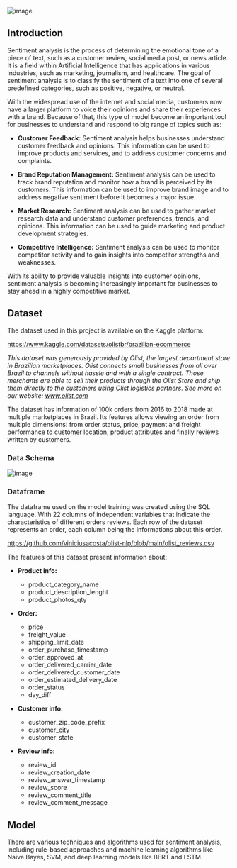 ![image](https://user-images.githubusercontent.com/91922356/217281133-4b75ff9f-5d04-4eb4-ba26-a7dfdd223190.png)


## **Introduction**
Sentiment analysis is the process of determining the emotional tone of a piece of text, such as a customer review, social media post, or news article. It is a field within Artificial Intelligence that has applications in various industries, such as marketing, journalism, and healthcare. The goal of sentiment analysis is to classify the sentiment of a text into one of several predefined categories, such as positive, negative, or neutral. 

With the widespread use of the internet and social media, customers now have a larger platform to voice their opinions and share their experiences with a brand. Because of that, this type of model become an important tool for businesses to understand and respond to big range of topics such as: 

- **Customer Feedback:** Sentiment analysis helps businesses understand customer feedback and opinions. This information can be used to improve products and services, and to address customer concerns and complaints.

- **Brand Reputation Management:** Sentiment analysis can be used to track brand reputation and monitor how a brand is perceived by its customers. This information can be used to improve brand image and to address negative sentiment before it becomes a major issue.

- **Market Research:** Sentiment analysis can be used to gather market research data and understand customer preferences, trends, and opinions. This information can be used to guide marketing and product development strategies.

- **Competitive Intelligence:** Sentiment analysis can be used to monitor competitor activity and to gain insights into competitor strengths and weaknesses.

With its ability to provide valuable insights into customer opinions, sentiment analysis is becoming increasingly important for businesses to stay ahead in a highly competitive market.

## **Dataset**
The dataset used in this project is available on the Kaggle platform:

https://www.kaggle.com/datasets/olistbr/brazilian-ecommerce

*This dataset was generously provided by Olist, the largest department store in Brazilian marketplaces. Olist connects small businesses from all over Brazil to channels without hassle and with a single contract. Those merchants are able to sell their products through the Olist Store and ship them directly to the customers using Olist logistics partners. See more on our website: www.olist.com*

The dataset has information of 100k orders from 2016 to 2018 made at multiple marketplaces in Brazil. Its features allows viewing an order from multiple dimensions: from order status, price, payment and freight performance to customer location, product attributes and finally reviews written by customers. 

### **Data Schema** 
![image](https://user-images.githubusercontent.com/91922356/217290625-1d47e8e8-3a4b-4485-b2ac-f61cc4ca35b2.png)         
        
### **Dataframe**

The dataframe used on the model training was created using the SQL language. With 22 columns of independent variables that indicate the characteristics of different orders reviews. Each row of the dataset represents an order, each column being the informations about this order.

https://github.com/viniciusacosta/olist-nlp/blob/main/olist_reviews.csv

The features of this dataset present information about:

- **Product info:**
  - product_category_name
  - product_description_lenght
  - product_photos_qty

- **Order:**
  - price
  - freight_value 
  - shipping_limit_date
  - order_purchase_timestamp
  - order_approved_at
  - order_delivered_carrier_date
  - order_delivered_customer_date
  - order_estimated_delivery_date
  - order_status
  - day_diff
   
- **Customer info:**
  - customer_zip_code_prefix
  - customer_city
  - customer_state 
  
- **Review info:**
  - review_id
  - review_creation_date
  - review_answer_timestamp
  - review_score
  - review_comment_title
  - review_comment_message

## **Model**

There are various techniques and algorithms used for sentiment analysis, including rule-based approaches and machine learning algorithms like Naive Bayes, SVM, and deep learning models like BERT and LSTM.















